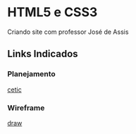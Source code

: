 # HTML5 e CSS3
Criando site com professor José de Assis
## Links Indicados
### Planejamento
[cetic](https://www.diagrams.net/)
### Wireframe
[draw](https://app.diagrams.net/)

